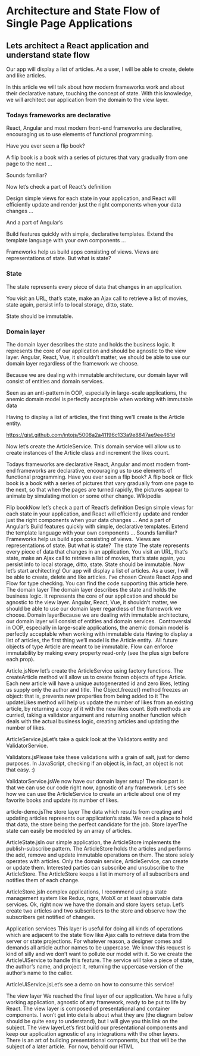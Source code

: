 # Architecture and State Flow of Single Page Applications

## Lets architect a React application and understand state flow

Our app will display a list of articles. As a user, I will be able to create, delete and like articles.

In this article we will talk about how modern frameworks work and about their declarative nature, touching the concept of state. With this knowledge, we will architect our application from the domain to the view layer.

### Todays frameworks are declarative

React, Angular and most modern front-end frameworks are declarative, encouraging us to use elements of functional programming.

Have you ever seen a flip book?

A flip book is a book with a series of pictures that vary gradually from one page to the next …

Sounds familiar?


Now let’s check a part of React’s definition

Design simple views for each state in your application, and React will efficiently update and render just the right components when your data changes …

And a part of Angular’s

Build features quickly with simple, declarative templates. Extend the template language with your own components …

Frameworks help us build apps consisting of views. Views are representations of state. But what is state? 

### State

The state represents every piece of data that changes in an application.

You visit an URL, that’s state, make an Ajax call to retrieve a list of movies, state again, persist info to local storage, ditto, state.

State should be immutable.

### Domain layer

The domain layer describes the state and holds the business logic. It represents the core of our application and should be agnostic to the view layer. Angular, React, Vue, it shouldn’t matter, we should be able to use our domain layer regardless of the framework we choose.

Because we are dealing with immutable architecture, our domain layer will consist of entities and domain services.

Seen as an anti-pattern in OOP, especially in large-scale applications, the anemic domain model is perfectly acceptable when working with immutable data

Having to display a list of articles, the first thing we’ll create is the Article entity.

https://gist.github.com/intojs/5008a2a41196c133a9e8847ae9ee461d

Now let’s create the ArticleService. This domain service will allow us to create instances of the Article class and increment the likes count.





Todays frameworks are declarative
React, Angular and most modern front-end frameworks are declarative, encouraging us to use elements of functional programming.
Have you ever seen a flip book?
A flip book or flick book is a book with a series of pictures that vary gradually from one page to the next, so that when the pages are turned rapidly, the pictures appear to animate by simulating motion or some other change. Wikipedia



Flip bookNow let’s check a part of React’s definition
Design simple views for each state in your application, and React will efficiently update and render just the right components when your data changes …
And a part of Angular’s
Build features quickly with simple, declarative templates. Extend the template language with your own components …
Sounds familiar?
Frameworks help us build apps consisting of views. 
Views are representations of state.
But what is state? 
The state
The state represents every piece of data that changes in an application.
You visit an URL, that’s state, make an Ajax call to retrieve a list of movies, that’s state again, you persist info to local storage, ditto, state.
State should be immutable.
Now let’s start architecting!
Our app will display a list of articles. As a user, I will be able to create, delete and like articles.
I’ve chosen Create React App and Flow for type checking. You can find the code supporting this article here.
The domain layer
The domain layer describes the state and holds the business logic. It represents the core of our application and should be agnostic to the view layer. Angular, React, Vue, it shouldn’t matter, we should be able to use our domain layer regardless of the framework we choose.
Domain layerBecause we are dealing with immutable architecture, our domain layer will consist of entities and domain services. 
Controversial in OOP, especially in large-scale applications, the anemic domain model is perfectly acceptable when working with immutable data
Having to display a list of articles, the first thing we’ll model is the Article entity. 
All future objects of type Article are meant to be immutable. Flow can enforce immutability by making every property read-only (see the plus sign before each prop).



Article.jsNow let’s create the ArticleService using factory functions.
The createArticle method will allow us to create frozen objects of type Article. Each new article will have a unique autogenerated id and zero likes, letting us supply only the author and title.
The Object.freeze() method freezes an object: that is, prevents new properties from being added to it
The updateLikes method will help us update the number of likes from an existing article, by returning a copy of it with the new likes count.
Both methods are curried, taking a validator argument and returning another function which deals with the actual business logic, creating articles and updating the number of likes.



ArticleService.jsLet’s take a quick look at the Validators entity and ValidatorService.



Validators.jsPlease take these validations with a grain of salt, just for demo purposes. In JavaScript, checking if an object is, in fact, an object is not that easy. :)



ValidatorService.jsWe now have our domain layer setup!
The nice part is that we can use our code right now, agnostic of any framework.
Let’s see how we can use the ArticleService to create an article about one of my favorite books and update its number of likes.



article-demo.jsThe store layer
The data which results from creating and updating articles represents our application’s state.
We need a place to hold that data, the store being the perfect candidate for the job.
Store layerThe state can easily be modeled by an array of articles.



ArticleState.jsIn our simple application, the ArticleStore implements the publish-subscribe pattern.
The ArticleStore holds the articles and performs the add, remove and update immutable operations on them.
The store solely operates with articles. Only the domain service, ArticleService, can create or update them.
Interested parties can subscribe and unsubscribe to the ArticleStore.
The ArticleStore keeps a list in memory of all subscribers and notifies them of each change.



ArticleStore.jsIn complex applications, I recommend using a state management system like Redux, ngrx, MobX or at least observable data services.
Ok, right now we have the domain and store layers setup.
Let’s create two articles and two subscribers to the store and observe how the subscribers get notified of changes.



Application services
This layer is useful for doing all kinds of operations which are adjacent to the state flow like Ajax calls to retrieve data from the server or state projections.
For whatever reason, a designer comes and demands all article author names to be uppercase.
We know this request is kind of silly and we don’t want to pollute our model with it. So we create the ArticleUiService to handle this feature.
The service will take a piece of state, the author’s name, and project it, returning the uppercase version of the author’s name to the caller.



ArticleUiService.jsLet’s see a demo on how to consume this service!



The view layer
We reached the final layer of our application. We have a fully working application, agnostic of any framework, ready to be put to life by React.
The view layer is composed of presentational and container components.
I won’t get into details about what they are (the diagram below should be quite easy to understand), but I will give you this link on the subject.
The view layerLet’s first build our presentational components and keep our application agnostic of any integrations with the other layers.
There is an art of building presentational components, but that will be the subject of a later article. 
For now, behold our HTML

